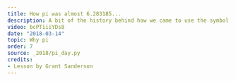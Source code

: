 ```yaml
---
title: How pi was almost 6.283185...
description: A bit of the history behind how we came to use the symbol "pi" to represent what it does today, and how Euler used it to refer to several different circle constants.
video: bcPTiiiYDs8
date: "2018-03-14"
topic: Why pi
order: 7
source: _2018/pi_day.py
credits:
- Lesson by Grant Sanderson
---
```

